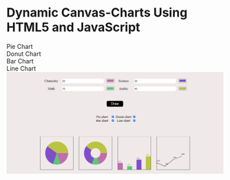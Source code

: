 # Dynamic Canvas-Charts Using HTML5 and JavaScript
Pie Chart \
Donut Chart \
Bar Chart \
Line Chart \
![chartsImg](chartsImg.PNG)
